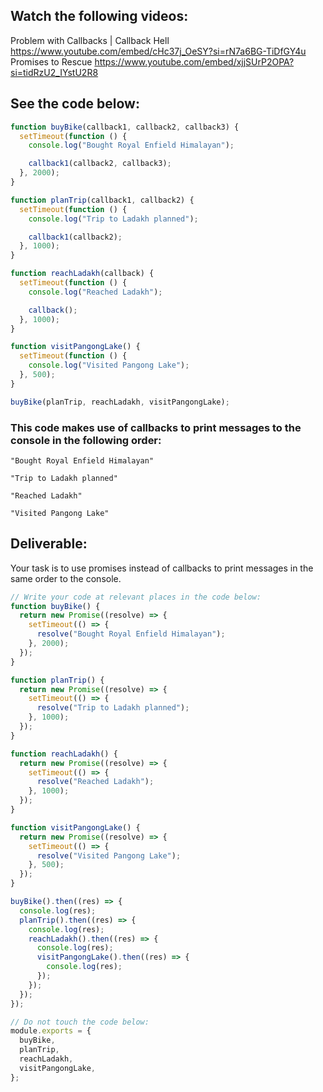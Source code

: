 ## Watch the following videos:

Problem with Callbacks | Callback Hell  https://www.youtube.com/embed/cHc37j_OeSY?si=rN7a6BG-TiDfGY4u
Promises to Rescue  https://www.youtube.com/embed/xjjSUrP2OPA?si=tidRzU2_IYstU2R8

## See the code below:

```js
function buyBike(callback1, callback2, callback3) {
  setTimeout(function () {
    console.log("Bought Royal Enfield Himalayan");

    callback1(callback2, callback3);
  }, 2000);
}

function planTrip(callback1, callback2) {
  setTimeout(function () {
    console.log("Trip to Ladakh planned");

    callback1(callback2);
  }, 1000);
}

function reachLadakh(callback) {
  setTimeout(function () {
    console.log("Reached Ladakh");

    callback();
  }, 1000);
}

function visitPangongLake() {
  setTimeout(function () {
    console.log("Visited Pangong Lake");
  }, 500);
}

buyBike(planTrip, reachLadakh, visitPangongLake);
```

### This code makes use of callbacks to print messages to the console in the following order:

    "Bought Royal Enfield Himalayan"

    "Trip to Ladakh planned"

    "Reached Ladakh"

    "Visited Pangong Lake"

## Deliverable:

Your task is to use promises instead of callbacks to print messages in the same order to the console.

```js
// Write your code at relevant places in the code below:
function buyBike() {
  return new Promise((resolve) => {
    setTimeout(() => {
      resolve("Bought Royal Enfield Himalayan");
    }, 2000);
  });
}

function planTrip() {
  return new Promise((resolve) => {
    setTimeout(() => {
      resolve("Trip to Ladakh planned");
    }, 1000);
  });
}

function reachLadakh() {
  return new Promise((resolve) => {
    setTimeout(() => {
      resolve("Reached Ladakh");
    }, 1000);
  });
}

function visitPangongLake() {
  return new Promise((resolve) => {
    setTimeout(() => {
      resolve("Visited Pangong Lake");
    }, 500);
  });
}

buyBike().then((res) => {
  console.log(res);
  planTrip().then((res) => {
    console.log(res);
    reachLadakh().then((res) => {
      console.log(res);
      visitPangongLake().then((res) => {
        console.log(res);
      });
    });
  });
});

// Do not touch the code below:
module.exports = {
  buyBike,
  planTrip,
  reachLadakh,
  visitPangongLake,
};
```
